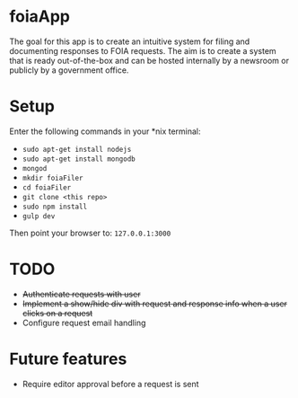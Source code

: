 foiaApp
=======
The goal for this app is to create an intuitive system for filing and documenting responses to FOIA requests. The aim is to create a system that is ready out-of-the-box and can be hosted internally by a newsroom or publicly by a government office.

Setup
=====
Enter the following commands in your *nix terminal:

* `sudo apt-get install nodejs`
* `sudo apt-get install mongodb`
* `mongod`
* `mkdir foiaFiler`
* `cd foiaFiler`
* `git clone <this repo>`
* `sudo npm install`
* `gulp dev`

Then point your browser to: `127.0.0.1:3000`

TODO
====
* ~~Authenticate requests with user~~
* ~~Implement a show/hide div with request and response info when a user clicks on a request~~
* Configure request email handling

Future features
===============
* Require editor approval before a request is sent
